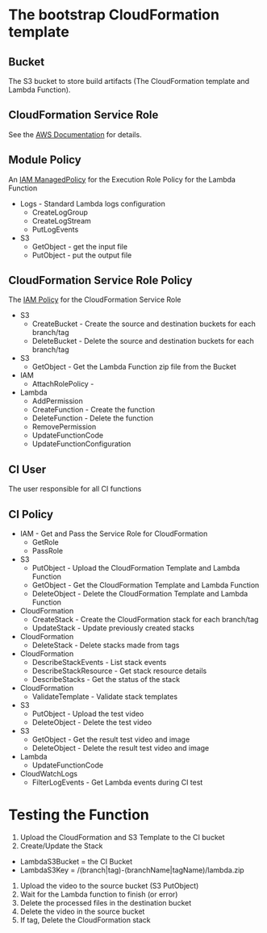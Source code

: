 # The bootstrap CloudFormation template

## Bucket
The S3 bucket to store build artifacts (The CloudFormation template and Lambda Function).

## CloudFormation Service Role
See the [AWS Documentation](https://docs.aws.amazon.com/AWSCloudFormation/latest/UserGuide/using-iam-servicerole.html) for details.

## Module Policy
An [IAM ManagedPolicy](https://docs.aws.amazon.com/AWSCloudFormation/latest/UserGuide/aws-resource-iam-managedpolicy.html) for the Execution Role Policy for the Lambda Function

* Logs - Standard Lambda logs configuration
  * CreateLogGroup
  * CreateLogStream
  * PutLogEvents
* S3
  * GetObject - get the input file
  * PutObject - put the output file

## CloudFormation Service Role Policy
The [IAM Policy](https://docs.aws.amazon.com/AWSCloudFormation/latest/UserGuide/aws-resource-iam-policy.html) for the CloudFormation Service Role 

* S3
  * CreateBucket - Create the source and destination buckets for each branch/tag
  * DeleteBucket - Delete the source and destination buckets for each branch/tag
* S3
  * GetObject - Get the Lambda Function zip file from the Bucket
* IAM
  * AttachRolePolicy - 
* Lambda
  * AddPermission
  * CreateFunction - Create the function
  * DeleteFunction - Delete the function
  * RemovePermission
  * UpdateFunctionCode
  * UpdateFunctionConfiguration

## CI User
The user responsible for all CI functions

## CI Policy
* IAM - Get and Pass the Service Role for CloudFormation
  * GetRole
  * PassRole
* S3
  * PutObject - Upload the CloudFormation Template and Lambda Function
  * GetObject - Get the CloudFormation Template and Lambda Function
  * DeleteObject - Delete the CloudFormation Template and Lambda Function
* CloudFormation
  * CreateStack - Create the CloudFormation stack for each branch/tag
  * UpdateStack - Update previously created stacks
* CloudFormation
  * DeleteStack - Delete stacks made from tags 
* CloudFormation
  * DescribeStackEvents - List stack events
  * DescribeStackResource - Get stack resource details
  * DescribeStacks - Get the status of the stack
* CloudFormation
  * ValidateTemplate - Validate stack templates
* S3
  * PutObject - Upload the test video
  * DeleteObject - Delete the test video
* S3
  * GetObject - Get the result test video and image
  * DeleteObject - Delete the result test video and image
* Lambda
  * UpdateFunctionCode
* CloudWatchLogs
  * FilterLogEvents - Get Lambda events during CI test


# Testing the Function
1. Upload the CloudFormation and S3 Template to the CI bucket
1. Create/Update the Stack
  * LambdaS3Bucket = the CI Bucket
  * LambdaS3Key = /(branch|tag)-(branchName|tagName)/lambda.zip
1. Upload the video to the source bucket (S3 PutObject)
1. Wait for the Lambda function to finish (or error)
1. Delete the processed files in the destination bucket
1. Delete the video in the source bucket
1. If tag, Delete the CloudFormation stack

